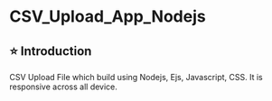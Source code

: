 # CSV_Upload_App_Nodejs
## ⭐ Introduction
CSV Upload File which build using Nodejs, Ejs, Javascript, CSS. It is responsive across all device.
